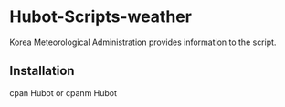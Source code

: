 # Hubot-Scripts-weather #

Korea Meteorological Administration provides information to the script.

## Installation ##

cpan Hubot or cpanm Hubot

